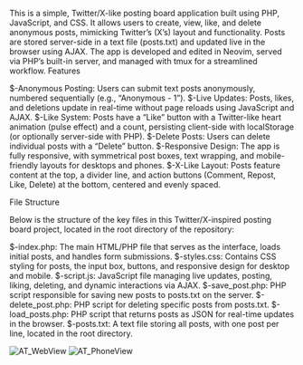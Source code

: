 This is a simple, Twitter/X-like posting board application built using PHP, JavaScript, and CSS. It allows users to create, view, like, and delete anonymous posts, mimicking Twitter’s (X’s) layout and functionality. Posts are stored server-side in a text file (posts.txt) and updated live in the browser using AJAX. The app is developed and edited in Neovim, served via PHP’s built-in server, and managed with tmux for a streamlined workflow.
Features

$-Anonymous Posting: Users can submit text posts anonymously, numbered sequentially (e.g., “Anonymous - 1”).
$-Live Updates: Posts, likes, and deletions update in real-time without page reloads using JavaScript and AJAX.
$-Like System: Posts have a “Like” button with a Twitter-like heart animation (pulse effect) and a count, persisting client-side with localStorage (or optionally server-side with PHP).
$-Delete Posts: Users can delete individual posts with a “Delete” button.
$-Responsive Design: The app is fully responsive, with symmetrical post boxes, text wrapping, and mobile-friendly layouts for desktops and phones.
$-X-Like Layout: Posts feature content at the top, a divider line, and action buttons (Comment, Repost, Like, Delete) at the bottom, centered and evenly spaced.

File Structure

Below is the structure of the key files in this Twitter/X-inspired posting board project, located in the root directory of the repository:

$-index.php: The main HTML/PHP file that serves as the interface, loads initial posts, and handles form submissions.
$-styles.css: Contains CSS styling for posts, the input box, buttons, and responsive design for desktop and mobile.
$-script.js: JavaScript file managing live updates, posting, liking, deleting, and dynamic interactions via AJAX.
$-save_post.php: PHP script responsible for saving new posts to posts.txt on the server.
$-delete_post.php: PHP script for deleting specific posts from posts.txt.
$-load_posts.php: PHP script that returns posts as JSON for real-time updates in the browser.
$-posts.txt: A text file storing all posts, with one post per line, located in the root directory.

![AT_WebView](https://github.com/user-attachments/assets/5a5b1cda-ab10-4e46-8544-3be1b13502e0)
![AT_PhoneView](https://github.com/user-attachments/assets/dd9dcc3d-cef7-43ca-ab75-1b5b46f29453)
